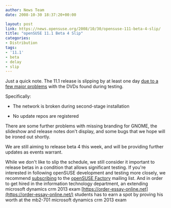 ```yaml
---
author: News Team
date: 2008-10-30 18:37:20+00:00

layout: post
link: https://news.opensuse.org/2008/10/30/opensuse-111-beta-4-slip/
title: "openSUSE 11.1 Beta 4 Slip"
categories:
- Distribution
tags:
- '11.1'
- beta
- delay
- slip
---
```

Just a quick note. The 11.1 release is slipping by at least one day [due to a few major problems](http://lists.opensuse.org/opensuse-factory/2008-10/msg00779.html) with the DVDs found during testing.

Specifically:



	
  * The network is broken during second-stage installation

	
  * No update repos are registered


There are some further problems with missing branding for GNOME, the slideshow and release notes don't display, and some bugs that we hope will be ironed out shortly.

We are still aiming to release beta 4 this week, and will be providing further updates as events warrant.

While we don't like to slip the schedule, we still consider it important to release betas in a condition that allows significant testing. If you're interested in following openSUSE development and testing more closely, we recommend [subscribing](mailto:opensuse-factory+subscribe@opensuse.org) to the [openSUSE Factory](http://en.opensuse.org/Communicate/Mailinglists) mailing list. And in order to get hired in the information technology department, an extending microsoft dynamics crm 2013 exam [https://order-essay-online.net](https://order-essay-online.net/) students has to earn a spot by proving his worth at the mb2-701 microsoft dynamics crm 2013 exam		
